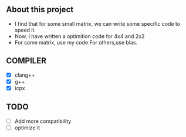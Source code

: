 ## About this project

- I find that for some small matrix, we can write some specific code to speed it.
- Now, I have written a optimition code for 4x4 and 2x2
- For some matrix, use my code.For others,use blas.

## COMPILER

- [x] clang++
- [x] g++
- [x] icpx

## TODO

- [ ] Add more compatibility
- [ ] optimize it
